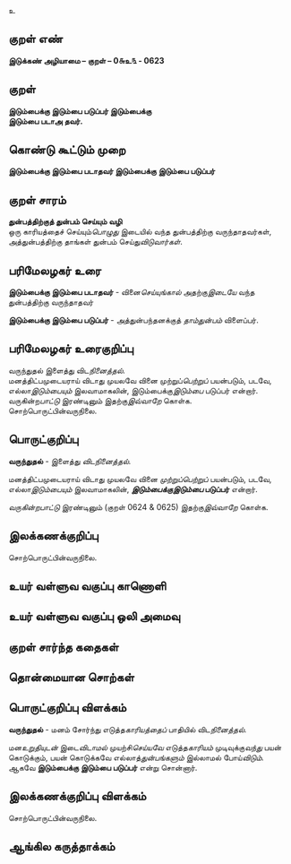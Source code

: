 உ

## குறள் எண் 

**இடுக்கண் அழியாமை – குறள் – 0௬உ௩ - 0623**  

## குறள் 

**இடும்பைக்கு இடும்பை படுப்பர் இடும்பைக்கு  
இடும்பை படாஅ தவர்.**  

## கொண்டு கூட்டும் முறை

**இடும்பைக்கு இடும்பை படாதவர் இடும்பைக்கு இடும்பை படுப்பர்**

## குறள் சாரம் 

**துன்பத்திற்குத் துன்பம் செய்யும் வழி**  
ஒரு காரியத்தைச் செய்யும்*பொழுது* இடையில் வந்த துன்பத்திற்கு வருந்தாதவர்கள்,  
அத்துன்பத்திற்கு தாங்கள் துன்பம் செய்து*விடுவார்கள்*.  

## பரிமேலழகர் உரை

**இடும்பைக்கு இடும்பை படாதவர்** - வினை*செய்யுங்கால்* அதற்கு*இடையே* வந்த துன்பத்திற்கு வருந்தாதவர்  

**இடும்பைக்கு இடும்பை படுப்பர்** - அத்துன்பந்தனக்குத் *தாம்துன்பம்* விளைப்பர்.  

## பரிமேலழகர் உரைகுறிப்பு   

வருந்துதல் இளைத்து விட*நினைத்தல்*.  
மனத்திட்பமுடையராய் விடாது முயலவே வினை முற்றுப்*பெற்றுப்* பயன்படும், படவே, எல்லா*இடும்பையும்* இலவாமாகலின், இடும்பைக்கு*இடும்பை* படுப்பர் என்றார்.  
வருகின்ற*பாட்டு* இரண்டினும் இதற்கு*இவ்வாறே* கொள்க.  
சொற்பொருட்பின்வருநிலை.   

## பொருட்குறிப்பு 

**வருந்துதல்** - இளைத்து *விடநினைத்தல்*.  

மனத்திட்பமுடையராய் விடாது முயலவே வினை *முற்றுப்பெற்றுப்* பயன்படும், படவே, எல்லா*இடும்பையும்* இலவாமாகலின், ***இடும்பைக்குஇடும்பை* படுப்பர்** என்றார்.  

*வருகின்றபாட்டு* இரண்டினும் (குறள் 0624 & 0625) இதற்கு*இவ்வாறே* கொள்க.  
  

## இலக்கணக்குறிப்பு  

சொற்பொருட்பின்வருநிலை.   

## உயர் வள்ளுவ வகுப்பு காணொளி


## உயர் வள்ளுவ வகுப்பு ஒலி அமைவு 

 
## குறள் சார்ந்த கதைகள் 


## தொன்மையான சொற்கள்


## பொருட்குறிப்பு விளக்கம்

**வருந்துதல்** - மனம் சோர்ந்து எடுத்த*காரியத்தைப்* பாதியில் விட*நினைத்தல்*.  

மன*உறுதியுடன்* இடை*விடாமல்* முயற்சி*செய்யவே* எடுத்த*காரியம்* முடிவுக்கு*வந்து* பயன் கொடுக்கும், பயன் கொடுக்கவே எல்லாத்*துன்பங்களும்* இல்லாமல் போய்*விடும்*.  
ஆகவே **இடும்பைக்கு இடும்பை படுப்பர்** என்று சொன்னார்.  

## இலக்கணக்குறிப்பு விளக்கம்

சொற்பொருட்பின்வருநிலை.  

## ஆங்கில கருத்தாக்கம் 


